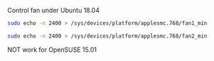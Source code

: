 Control fan under Ubuntu 18.04

```bash
sudo echo -n 2400 > /sys/devices/platform/applesmc.768/fan1_min

sudo echo -n 2400 > /sys/devices/platform/applesmc.768/fan2_min
```

NOT work for OpenSUSE 15.01
